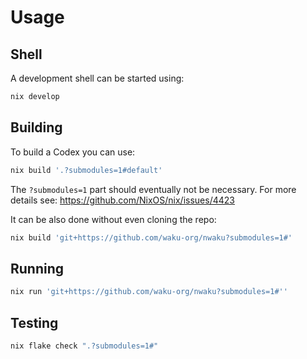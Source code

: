 # Usage

## Shell

A development shell can be started using:
```sh
nix develop
```

## Building

To build a Codex you can use:
```sh
nix build '.?submodules=1#default'
```
The `?submodules=1` part should eventually not be necessary.
For more details see:
https://github.com/NixOS/nix/issues/4423

It can be also done without even cloning the repo:
```sh
nix build 'git+https://github.com/waku-org/nwaku?submodules=1#'
```

## Running

```sh
nix run 'git+https://github.com/waku-org/nwaku?submodules=1#''
```

## Testing

```sh
nix flake check ".?submodules=1#"
```
